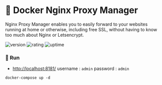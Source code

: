 # 🎉 Docker Nginx Proxy Manager

Nginx Proxy Manager enables you to easily forward to your websites running at home or otherwise, including free SSL, without having to know too much about Nginx or Letsencrypt.

![version](https://img.shields.io/badge/version-1.0-blue)
![rating](https://img.shields.io/badge/rating-★★★★★-yellow)
![uptime](https://img.shields.io/badge/uptime-100%25-brightgreen)

### 🥈 Run

- [http://localhost:8181/](http://localhost:8181/) username : `admin` password : `admin`

```shell
docker-compose up -d
```
